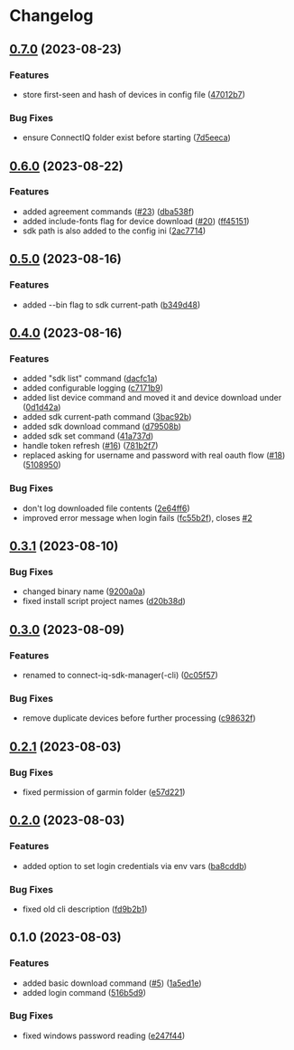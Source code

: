 # Changelog

## [0.7.0](https://github.com/lindell/connect-iq-sdk-manager-cli/compare/v0.6.0...v0.7.0) (2023-08-23)


### Features

* store first-seen and hash of devices in config file ([47012b7](https://github.com/lindell/connect-iq-sdk-manager-cli/commit/47012b73465fdb5a3803f90bf40e469c0fd10086))


### Bug Fixes

* ensure ConnectIQ folder exist before starting ([7d5eeca](https://github.com/lindell/connect-iq-sdk-manager-cli/commit/7d5eeca1bcb8ff15f1b28e0872dcebcc00079651))

## [0.6.0](https://github.com/lindell/connect-iq-sdk-manager-cli/compare/v0.5.0...v0.6.0) (2023-08-22)


### Features

* added agreement commands ([#23](https://github.com/lindell/connect-iq-sdk-manager-cli/issues/23)) ([dba538f](https://github.com/lindell/connect-iq-sdk-manager-cli/commit/dba538fcd4f9fea9361d0b9830787a4b90aa2026))
* added include-fonts flag for device download ([#20](https://github.com/lindell/connect-iq-sdk-manager-cli/issues/20)) ([ff45151](https://github.com/lindell/connect-iq-sdk-manager-cli/commit/ff45151c0c30f1d1cedfbba17ab76ac0e91dd8f3))
* sdk path is also added to the config ini ([2ac7714](https://github.com/lindell/connect-iq-sdk-manager-cli/commit/2ac771477159084180ad75547a8f9f2dea653a99))

## [0.5.0](https://github.com/lindell/connect-iq-sdk-manager-cli/compare/v0.4.0...v0.5.0) (2023-08-16)


### Features

* added --bin flag to sdk current-path ([b349d48](https://github.com/lindell/connect-iq-sdk-manager-cli/commit/b349d48b0c06cdb9cdab594da19bed8a5afbf90f))

## [0.4.0](https://github.com/lindell/connect-iq-sdk-manager-cli/compare/v0.3.1...v0.4.0) (2023-08-16)


### Features

* added "sdk list" command ([dacfc1a](https://github.com/lindell/connect-iq-sdk-manager-cli/commit/dacfc1a398d9c32bbfe1f40c4930d710dc686a94))
* added configurable logging ([c7171b9](https://github.com/lindell/connect-iq-sdk-manager-cli/commit/c7171b9c975079f49958aa9ae0bc4cdc8168aca5))
* added list device command and moved it and device download under ([0d1d42a](https://github.com/lindell/connect-iq-sdk-manager-cli/commit/0d1d42a9cf252312735991ad777b603d5d7b02ee))
* added sdk current-path command ([3bac92b](https://github.com/lindell/connect-iq-sdk-manager-cli/commit/3bac92bab66be6ccc6127aadd3028634291498d1))
* added sdk download command ([d79508b](https://github.com/lindell/connect-iq-sdk-manager-cli/commit/d79508b057b2013b6644f83acc49ec7172c545e0))
* added sdk set command ([41a737d](https://github.com/lindell/connect-iq-sdk-manager-cli/commit/41a737db0510dd69961e37a167115914ce83bf0b))
* handle token refresh ([#16](https://github.com/lindell/connect-iq-sdk-manager-cli/issues/16)) ([781b2f7](https://github.com/lindell/connect-iq-sdk-manager-cli/commit/781b2f7634c81f45711517fc47a8069fe145f91b))
* replaced asking for username and password with real oauth flow ([#18](https://github.com/lindell/connect-iq-sdk-manager-cli/issues/18)) ([5108950](https://github.com/lindell/connect-iq-sdk-manager-cli/commit/51089500b035eff44848c729e47823a84c27f0c3))


### Bug Fixes

* don't log downloaded file contents ([2e64ff6](https://github.com/lindell/connect-iq-sdk-manager-cli/commit/2e64ff6a5092a2da5ecaf01f39fd2d76661416e1))
* improved error message when login fails ([fc55b2f](https://github.com/lindell/connect-iq-sdk-manager-cli/commit/fc55b2f57e76b1fb2a6494aff5066ecae61cf54b)), closes [#2](https://github.com/lindell/connect-iq-sdk-manager-cli/issues/2)

## [0.3.1](https://github.com/lindell/connect-iq-sdk-manager-cli/compare/v0.3.0...v0.3.1) (2023-08-10)


### Bug Fixes

* changed binary name ([9200a0a](https://github.com/lindell/connect-iq-sdk-manager-cli/commit/9200a0a53126906c210a8e3fc1f5d439a84f419a))
* fixed install script project names ([d20b38d](https://github.com/lindell/connect-iq-sdk-manager-cli/commit/d20b38d62a7a210b5c2c26e8ddcf46f7235b6729))

## [0.3.0](https://github.com/lindell/connect-iq-sdk-manager-cli/compare/v0.2.1...v0.3.0) (2023-08-09)


### Features

* renamed to connect-iq-sdk-manager(-cli) ([0c05f57](https://github.com/lindell/connect-iq-sdk-manager-cli/commit/0c05f574c0cb445be191ec4306f71ef845c292e7))


### Bug Fixes

* remove duplicate devices before further processing ([c98632f](https://github.com/lindell/connect-iq-sdk-manager-cli/commit/c98632f8d8f393d9a66fbfabc8b0fb8f618a9f1f))

## [0.2.1](https://github.com/lindell/connect-iq-sdk-manager-cli/compare/v0.2.0...v0.2.1) (2023-08-03)


### Bug Fixes

* fixed permission of garmin folder ([e57d221](https://github.com/lindell/connect-iq-sdk-manager-cli/commit/e57d221cd3afd3f177e7b22690a4a36f4557b88a))

## [0.2.0](https://github.com/lindell/connect-iq-sdk-manager-cli/compare/v0.1.0...v0.2.0) (2023-08-03)


### Features

* added option to set login credentials via env vars ([ba8cddb](https://github.com/lindell/connect-iq-sdk-manager-cli/commit/ba8cddba3c0c6105362fca21fed3a73cb0143a62))


### Bug Fixes

* fixed old cli description ([fd9b2b1](https://github.com/lindell/connect-iq-sdk-manager-cli/commit/fd9b2b1f1cf5891bca6d34f290c7f2271678e1cf))

## 0.1.0 (2023-08-03)


### Features

* added basic download command ([#5](https://github.com/lindell/connect-iq-sdk-manager-cli/issues/5)) ([1a5ed1e](https://github.com/lindell/connect-iq-sdk-manager-cli/commit/1a5ed1e7b975706c2719ca5666a9df28dda552d8))
* added login command ([516b5d9](https://github.com/lindell/connect-iq-sdk-manager-cli/commit/516b5d9a30b9f680d82a3c33072cad6253ba0fae))


### Bug Fixes

* fixed windows password reading ([e247f44](https://github.com/lindell/connect-iq-sdk-manager-cli/commit/e247f44807a892aedc0b40f95ac3a21ba6d42b64))
